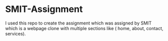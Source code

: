 # SMIT-Assignment
I used this repo to create the assignment which was assigned by SMIT which is a webpage clone with multiple sections like ( home,  about,  contact,  services).
